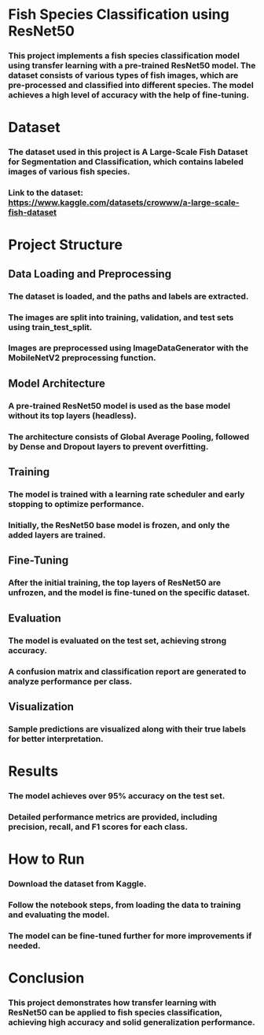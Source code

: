 # Fish Species Classification using ResNet50
### This project implements a fish species classification model using transfer learning with a pre-trained ResNet50 model. The dataset consists of various types of fish images, which are pre-processed and classified into different species. The model achieves a high level of accuracy with the help of fine-tuning.

# Dataset
### The dataset used in this project is A Large-Scale Fish Dataset for Segmentation and Classification, which contains labeled images of various fish species.
### Link to the dataset: https://www.kaggle.com/datasets/crowww/a-large-scale-fish-dataset

# Project Structure
## Data Loading and Preprocessing
### The dataset is loaded, and the paths and labels are extracted.
### The images are split into training, validation, and test sets using train_test_split.
### Images are preprocessed using ImageDataGenerator with the MobileNetV2 preprocessing function.
## Model Architecture
### A pre-trained ResNet50 model is used as the base model without its top layers (headless).
### The architecture consists of Global Average Pooling, followed by Dense and Dropout layers to prevent overfitting.
## Training
### The model is trained with a learning rate scheduler and early stopping to optimize performance.
### Initially, the ResNet50 base model is frozen, and only the added layers are trained.
## Fine-Tuning
### After the initial training, the top layers of ResNet50 are unfrozen, and the model is fine-tuned on the specific dataset.
## Evaluation
### The model is evaluated on the test set, achieving strong accuracy.
### A confusion matrix and classification report are generated to analyze performance per class.
## Visualization
### Sample predictions are visualized along with their true labels for better interpretation.
# Results
### The model achieves over 95% accuracy on the test set.
### Detailed performance metrics are provided, including precision, recall, and F1 scores for each class.
# How to Run
### Download the dataset from Kaggle.
### Follow the notebook steps, from loading the data to training and evaluating the model.
### The model can be fine-tuned further for more improvements if needed.
# Conclusion
### This project demonstrates how transfer learning with ResNet50 can be applied to fish species classification, achieving high accuracy and solid generalization performance.
